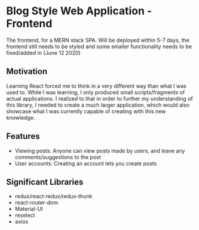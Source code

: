 # Blog Style Web Application - Frontend

The frontend, for a MERN stack SPA. Will be deployed within 5-7 days, the frontend still needs to be styled and some smaller functionality needs to be fixed/added in (June 12 2020)

## Motivation

Learning React forced me to think in a very different way than what I was used to. While I was learning, I only produced small scripts/fragments of actual applications. I realized to that in order to further my understanding of this library, I needed to create a much larger application, which would also showcase what I was currently capable of creating with this new knowledge.

## Features

* Viewing posts: Anyone can view posts made by users, and leave any comments/suggestions to the post
* User accounts: Creating an account lets you create posts

## Significant Libraries

* redux/react-redux/redux-thunk
* react-router-dom
* Material-UI
* reselect
* axios

